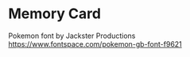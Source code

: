 # Memory Card

Pokemon font by Jackster Productions
https://www.fontspace.com/pokemon-gb-font-f9621
